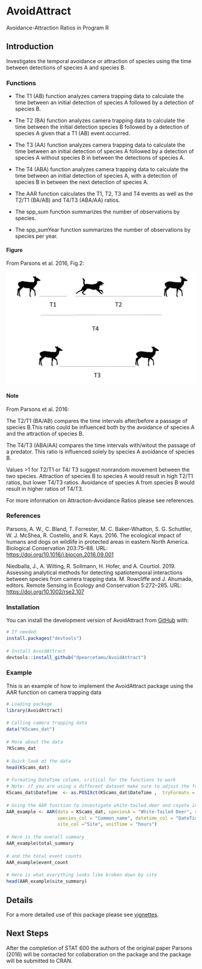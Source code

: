 
# AvoidAttract

<!-- badges: start -->
<!-- badges: end -->

Avoidance-Attraction Ratios in Program R

## Introduction

Investigates the temporal avoidance or attraction of species using the time between detections of species A and species B.


### Functions

* The T1 (AB) function analyzes camera trapping data to calculate the time between an initial detection of species A followed by a detection of species B.

* The T2 (BA) function analyzes camera trapping data to calculate the time between the initial detection species B followed by a detection of species A given that a T1 (AB) event occurred.

* The T3 (AA) function analyzes camera trapping data to calculate the time between an initial detection of species A followed by a detection of species A without species B in between the detections of species A.

* The T4 (ABA) function analyzes camera trapping data to calculate the time between an initial detection of species A, with a detection of species B in between the next detection of species A.

* The AAR function calculates the T1, T2, T3 and T4 events as well as the T2/T1 (BA/AB) and T4/T3 (ABA/AA) ratios.

* The spp_sum function summarizes the number of observations by species.

* The spp_sumYear function summarizes the number of observations by species per year.



#### Figure

From Parsons et al. 2016, Fig.2:

![](image/AAR_image.png)




#### Note 

From Parsons et al. 2016:

The T2/T1 (BA/AB) compares the time intervals after/before a passage of species B.This ratio could be influenced both by the avoidance of species A and the attraction of species B.

The T4/T3 (ABA/AA) compares the time intervals with/witout the passage of a predator. This ratio is influenced solely by species A avoidance of species B.

Values >1 for T2/T1 or T4/ T3 suggest nonrandom movement between the two species. Attraction of species B to species A would result in high T2/T1 ratios, but lower T4/T3 ratios. Avoidance of species A from species B would result in higher ratios of T4/T3.

For more information on Attraction-Avoidance Ratios please see references.

### References

Parsons, A. W., C. Bland, T. Forrester, M. C. Baker-Whatton, S. G. Schuttler, W. J. McShea, R. Costello, and R. Kays. 2016. The ecological impact of humans and dogs on wildlife in protected areas in eastern North America. Biological Conservation 203:75–88. URL: https://doi.org/10.1016/j.biocon.2016.09.001

Niedballa, J., A. Wilting, R. Sollmann, H. Hofer, and A. Courtiol. 2019. Assessing analytical methods for detecting spatiotemporal interactions between species from camera trapping data. M. Rowcliffe and J. Ahumada, editors. Remote Sensing in Ecology and Conservation 5:272–285. URL: https://doi.org/10.1002/rse2.107

### Installation

You can install the development version of AvoidAttract from [GitHub](https://github.com/) with:

``` r
# If needed
install.packages("devtools")

# Install AvoidAttract
devtools::install_github("dpearcetamu/AvoidAttract")
```

### Example

This is an example of how to implement the AvoidAttract package using the AAR function on camera trapping data

``` r
# Loading package
library(AvoidAttract)

# Calling camera trapping data
data("KScams_dat")

# More about the data
?KScams_dat

# Quick look at the data
head(KScams_dat)

# Formating DateTime column, critical for the functions to work
# Note: if you are using a different dataset make sure to adjust the format accordingly. 
KScams_dat$DateTime  <- as.POSIXct(KScams_dat$DateTime ,  tryFormats = "%m/%d/%Y %H:%M:%OS")

# Using the AAR function to investigate white-tailed deer and coyote interactions
AAR_example <- AAR(data = KScams_dat, speciesA = "White-Tailed Deer", speciesB = "Coyote",
                   species_col = "Common_name", datetime_col = "DateTime", 
                   site_col ="Site", unitTime = "hours")
                   
# Here is the overall summary                    
AAR_example$total_summary

# and the total event counts
AAR_example$event_count

# Here is what everything looks like broken down by site
head(AAR_example$site_summary)

```

## Details

For a more detailed use of this package please see [vignettes](vignettes).

## Next Steps
After the completion of STAT 600 the authors of the original paper Parsons (2016) will be contacted for collaboration on the package and the package will be submitted to CRAN.

